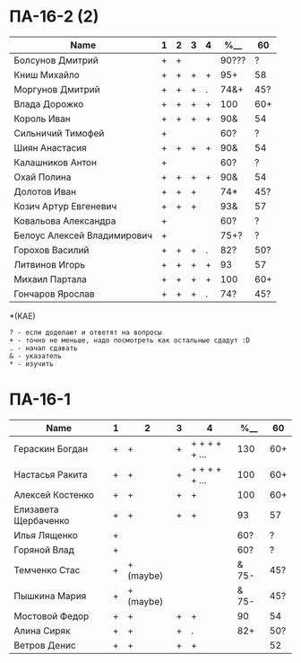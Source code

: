 # ПА-16-2 (2) 
|Name|1|2|3|4|________%__________|60
| --- | --- | --- | --- | --- | --- | --- |
|Болсунов Дмитрий 		|+|+|||						90???	|?|
|Книш Михайло			|+|+|+|+|					95+		|58|
|Моргунов Дмитрий		|+|+|+|.|					74&+ |45?|
|Влада Дорожко			|+|+|+|+|					100		|60+|
|Король Иван			|+|+|+|+|					90&		|54|
|Сильничий Тимофей		|+||||						60?		|?|
|Шиян Анастасия			|+|+|+|+|					90&		|54|
|Калашников Антон		|+||||						60?		|?|
|Охай Полина			|+|+|+|+|					90&		|54|
|Долотов Иван			|+|+|+||					74*		|45?|
|Козич Артур Евгеневич	|+|+|+||					93&		|57|
|Ковальова Александра	|+||||						60?		|?|
|Белоус Алексей Владимирович|+||||					75+?	|?|
|Горохов Василий		|+|+|+|.|					82?		|50?|
|Литвинов Игорь			|+|+|+|+|					93		|57|
|Михаил	Партала			|+|+|+|+|					100		|60+|
|Гончаров Ярослав		|+|+|+|.|					74?		|45?|

*(KAE)
```
? - если доделают и ответят на вопросы 
+ - точно не меньше, надо посмотреть как остальные сдадут :D  
. - начал сдавать
& - указатель
* - изучить
```

# ПА-16-1
|Name|1|2|3|4|________%__________|60
| --- | --- | --- | --- | --- | --- | --- |
|Гераскин Богдан		|+|+|+|+ + + + + ...|		130		|60+|
|Настасья Ракита		|+|+|+|+ + + + + ...|		100		|60+|
|Алексей Костенко		|+|+|+|+|					100		|60+|
|Елизавета Щербаченко	|+|+|+|+|					93		|57|
|Илья Лященко			|+||||						60?		|?|
|Горяной Влад			|+||||						60?		|?|
|Темченко Стас			|+|+(maybe)|||&				75-		|45?|
|Пышкина Мария			|+|+(maybe)|||&				75-		|45?|
|Мостовой Федор 		|+|+|+|+|					90		|54|
|Алина Сиряк			|+|+|+|.|					82+		|50?|
|Ветров Денис			|+|+|+|+|							|52|



